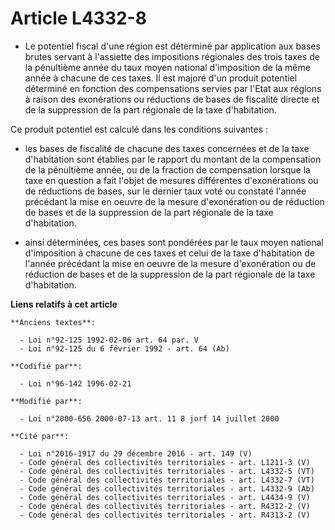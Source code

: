 # Article L4332-8

- Le potentiel fiscal d'une région est déterminé par application aux bases brutes servant à l'assiette des impositions
régionales des trois taxes de la pénultième année du taux moyen national d'imposition de la même année à chacune de ces
taxes. Il est majoré d'un produit potentiel déterminé en fonction des compensations servies par l'Etat aux régions à raison
des exonérations ou réductions de bases de fiscalité directe et de la suppression de la part régionale de la taxe
d'habitation.

Ce produit potentiel est calculé dans les conditions suivantes :

- les bases de fiscalité de chacune des taxes concernées et de la taxe d'habitation sont établies par le rapport du montant
de la compensation de la pénultième année, ou de la fraction de compensation lorsque la taxe en question a fait l'objet de
mesures différentes d'exonérations ou de réductions de bases, sur le dernier taux voté ou constaté l'année précédant la mise
en oeuvre de la mesure d'exonération ou de réduction de bases et de la suppression de la part régionale de la taxe
d'habitation.

- ainsi déterminées, ces bases sont pondérées par le taux moyen national d'imposition à chacune de ces taxes et celui de la
taxe d'habitation de l'année précédant la mise en oeuvre de la mesure d'exonération ou de réduction de bases et de la
suppression de la part régionale de la taxe d'habitation.

**Liens relatifs à cet article**

	**Anciens textes**:

	  - Loi n°92-125 1992-02-06 art. 64 par. V
	  - Loi n°92-125 du 6 février 1992 - art. 64 (Ab)

	**Codifié par**:

	  - Loi n°96-142 1996-02-21

	**Modifié par**:

	  - Loi n°2000-656 2000-07-13 art. 11 8 jorf 14 juillet 2000

	**Cité par**:

	  - Loi n°2016-1917 du 29 décembre 2016 - art. 149 (V)
	  - Code général des collectivités territoriales - art. L1211-3 (V)
	  - Code général des collectivités territoriales - art. L4332-5 (VT)
	  - Code général des collectivités territoriales - art. L4332-7 (VT)
	  - Code général des collectivités territoriales - art. L4332-9 (Ab)
	  - Code général des collectivités territoriales - art. L4434-9 (V)
	  - Code général des collectivités territoriales - art. R4312-2 (V)
	  - Code général des collectivités territoriales - art. R4313-2 (V)

